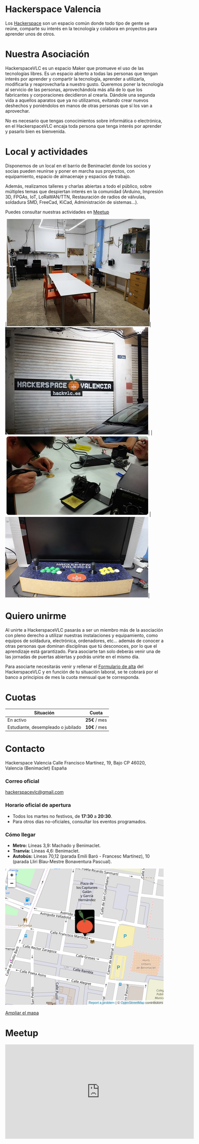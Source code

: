 # Hackerspace Valencia

Los [Hackerspace](http://hackerspaces.org/) son un espacio común donde todo tipo de gente se reúne, comparte su interés en la tecnología y colabora en proyectos para aprender unos de otros.

# Nuestra Asociación

HackerspaceVLC es un espacio Maker que promueve el uso de las tecnologías libres. Es un espacio abierto a todas las personas que tengan interés por aprender y compartir la tecnología, aprender a utilizarla, modificarla y reaprovecharla a nuestro gusto. Queremos poner la tecnología al servicio de las personas, aprovechándola más allá de lo que los fabricantes y corporaciones decidieron al crearla. Dándole una segunda vida a aquellos aparatos que ya no utilizamos, evitando crear nuevos deshechos y poniéndolos en manos de otras personas que sí los van a aprovechar.

No es necesario que tengas conocimientos sobre informática o electrónica, en el HackerspaceVLC encaja toda persona que tenga interés por aprender y pasarlo bien es bienvenida.

# Local y actividades

Disponemos de un local en el barrio de Benimaclet donde los socios y socias pueden reunirse y poner en marcha sus proyectos, con equipamiento, espacio de almacenaje y espacios de trabajo.

Además, realizamos talleres y charlas abiertas a todo el público, sobre múltiples temas que despiertan interés en la comunidad (Arduino, Impresión 3D, FPGAs, IoT, LoRaWAN/TTN, Restauración de radios de válvulas, soldadura SMD, FreeCad, KiCad, Administración de sistemas...).

Puedes consultar nuestras actividades en [Meetup](https://www.meetup.com/es-ES/Hackerspace-Valencia/events/)

|![local.jpg](local.jpg "local.jpg")|![Fachada_Hackerspace.jpg](Fachada_Hackerspace.jpg "Fachada_Hackerspace.jpg")|
|![foto3.png](foto3.png "foto3.png")|![Recreativa.png](Recreativa.png "Recreativa.png")|

# Quiero unirme

Al unirte a HackerspaceVLC pasarás a ser un miembro más de la asociación con pleno derecho a utilizar nuestras instalaciones y equipamiento, como equipos de soldadura, electrónica, ordenadores, etc... además de conocer a otras personas que dominan disciplinas que tú desconoces, por lo que el aprendizaje está garantizado. Para asociarte tan solo deberás venir una de las jornadas de puertas abiertas y podrás unirte en el mismo día.

Para asociarte necesitarás venir y rellenar el [Formulario de alta](FormularioAltaHackerspace_V2.0.pdf) del HackerspaceVLC y en función de tu situación laboral, se te cobrará por el banco a principios de mes la cuota mensual que te corresponda.

# Cuotas

| Situación | Cuota |
|-----------|-------|
| En activo | **25€** / mes |
| Estudiante, desempleado o jubilado | **10€** / mes |

# Contacto

Hackerspace Valencia
Calle Francisco Martínez, 19, Bajo
CP 46020, Valencia (Benimaclet)
España

### Correo oficial

[hackerspacevlc@gmail.com](mailto:hackerspacevlc@gmail.com)

### Horario oficial de apertura

* Todos los martes no festivos, de **17:30** a **20:30**.
* Para otros días no-oficiales, consultar los eventos programados.

### Cómo llegar

* **Metro:** Líneas 3,9: Machado y Benimaclet.
* **Tranvía:** Líneas 4,6: Benimaclet.
* **Autobús:** Líneas 70,12 (parada Emili Baró - Francesc Martínez), 10 (parada Lliri Blau-Mestre Bonaventura Pascual).

![mini_mapa.png](mini_mapa.png "Mapa")

[Ampliar el mapa](https://www.openstreetmap.org/?mlat=39.48828&mlon=-0.35839#map=19/39.48828/-0.35839&layers=N)

# Meetup

<iframe width="600" height="300" src="http://meetu.ps/3fx94l" frameborder="0"></iframe>

